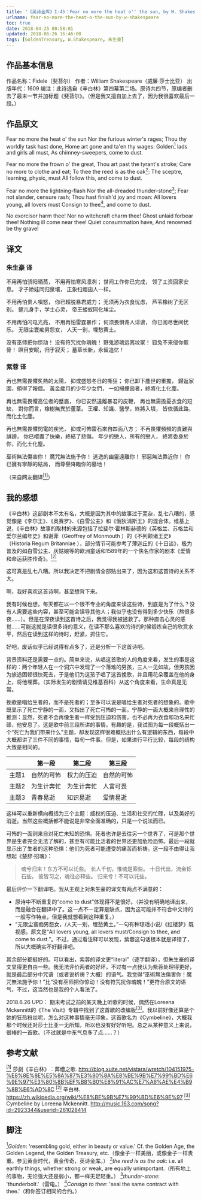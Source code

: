 ```yaml
---
title: '《英诗金库》I-45：Fear no more the heat o'' the sun, by W. Shakespeare'
urlname: fear-no-more-the-heat-o-the-sun-by-w-shakespeare
toc: true
date: 2018-04-25 00:58:01
updated: 2018-06-26 16:46:00
tags: [GoldenTreasury, W.Shakespeare, 朱生豪]
---
```


## 作品基本信息

作品名称：Fidele（斐苔尔）
作者：William Shakespeare（威廉·莎士比亚）
出版年代：1609
编注：此诗选自《辛白林》第四幕第二场。原诗共四节，原编者删去了最末一节并加标题《斐苔尔》。（但是我又擅自加上去了，因为我很喜欢最后一段。）

## 作品原文

Fear no more the heat o' the sun
Nor the furious winter's rages;
Thou thy worldly task hast done,
Home art gone and ta'en thy wages:
Golden<a href="#note1" id="note1ref"><sup>1</sup></a> lads and girls all must,
As chimney-sweepers, come to dust.

Fear no more the frown o' the great,
Thou art past the tyrant's stroke;
Care no more to clothe and eat;
To thee the reed is as the oak<a href="#note2" id="note2ref"><sup>2</sup></a>:
The sceptre, learning, physic, must
All follow this, and come to dust.

Fear no more the lightning-flash
Nor the all-dreaded thunder-stone<a href="#note3" id="note3ref"><sup>3</sup></a>;
Fear not slander, censure rash;
Thou hast finish'd joy and moan:
All lovers young, all lovers must
Consign to thee<a href="#note4" id="note4ref"><sup>4</sup></a>, and come to dust.

No exorcisor harm thee!
Nor no witchcraft charm thee!
Ghost unlaid forbear thee!
Nothing ill come near thee!
Quiet consummation have,
And renowned be thy grave!

## 译文
### 朱生豪 译
不用再怕骄阳晒蒸，
不用再怕寒风凛冽；
世间工作你已完成，
领了工资回家安息。
才子娇娃同归泉壤，
正象扫烟囱人一样。

不用再怕贵人嗔怒，
你已超脱暴君威力；
无须再为衣食忧虑，
芦苇橡树了无区别。
健儿身手，学士心灵，
帝王蝼蚁同化埃尘。

不用再怕闪电光亮，
不用再怕雷霆暴作；
何须畏惧谗人诽谤，
你已阅尽世间忧乐。
无限尘寰痴男怨女，
人天一别，埋愁黄土。

没有巫师把你惊动！
没有符咒扰你魂魄！
野鬼游魂远离坟冢！
狐兔不来侵你骸骨！
瞑目安眠，归于寂灭；
墓草长新，永留追忆！

### 紫蓉 译
再也無需畏懼炙熱的太陽，
抑或盛怒冬日的嘶狂；
你已卸下塵世的重擔，
歸返家園，領得了報償。
黃金歲月的少年少女們，
一如掃煙囪者，終將化土化塵。

再也無需畏懼高位者的蹙眉，
你已安然遠離暴君的皮鞭，
再也無需擔憂衣食的短缺，
對你而言，橡樹無異於蘆葦。
王權、知識、醫學，終將入墳，
皆依循此路，而化土化塵。

再也無需畏懼閃電的疾光，
抑或可怖雷石來自四面八方；
不再畏懼頻頻的責難與誹謗，
你已嚐盡了快樂，終結了悲傷。
年少的戀人，所有的戀人，
終將委身於你，而化土化塵。

巫術無法傷害你！
魔咒無法施予你！
逃逸的幽靈遠離你！
邪惡無法靠近你！
你已擁有寧靜的結局，
而尊譽降臨你的墓地！

（来自网友翻译<a href="#bib1" id="bib1ref"><sup>[1]</sup></a>）

## 我的感想

《辛白林》这部剧本不太有名，大概是因为其中的故事过于芜杂，乱七八糟的，感觉像是《李尔王》、《奥赛罗》、《白雪公主》和《俄狄浦斯王》的混合体。维基上说，《辛白林》故事的取材的来源包括了拉斐尔·霍林斯赫德的《英格兰、苏格兰和爱尔兰编年史》和谢菲（Geoffrey of Monmouth ）的《不列颠诸王史》（Historia Regum Britanniae ），部分情节可能参考了薄迦丘的《十日谈》，极为普及的如白雪公主、灰姑娘等的欧洲童话和1589年的一个佚名作家的剧本《爱情和命运获胜传奇》。<a href="#bib2" id="bib2ref"><sup>[2]</sup></a>

这可真是乱七八糟。所以我决定不把剧情全部贴出来了，因为这和这首诗的关系不大。

啊，我好喜欢这首诗啊，甚至想背下来。

我有时候也想，每天都在以一个很不专业的角度来读这些诗，到底是为了什么？没有人需要这些内容，甚至可能会误导其他人；我似乎也没有得到多少快乐（熬很多夜……）。但是在深夜读到这首诗之后，我觉得我被拯救了。那种直击心灵的感觉……可能这就是读很多诗的意义，在读不那么喜欢的诗的时候锻炼自己的欣赏水平，然后在读到这样的诗时，赶紧，抓住它。

好吧，废话似乎已经说得有点多了，还是分析一下这首诗吧。

背景资料还是需要一点的。简单来说，从唱这首歌的人的角度来看，发生的事是这样的：两个年轻人在一个洞穴中发现了一个落难的男孩，三人一见如故。但男孩因为旅途困顿很快死去，于是他们为这孩子唱了这首挽歌，并且用花朵覆盖在他的身上，将他埋葬。（实际发生的剧情请见维基百科）从这个角度来看，生命真是无常。

挽歌是唱给生者的，而不是死者的；至多可以说是唱给生者对死者的想象的。歌中既显示了死亡宁静的一面，又指出了死亡可怖的一面。宁静的一面大概来自理性的推测：显然，死者不会再像生者一样受到压迫和伤害，也不必再为衣食和功名来忙碌，他安息了。这是歌中前三段所讲的事情。有趣的是，我试图为每一段概括出一个“死亡为我们带来什么”主题，却发现这样很难概括出什么有逻辑的东西，每段中大概都讲了三件不同的事情，每句一件事。但是，如果进行平行比较，每段的结构大致是相同的。

| | 第一段 | 第二段 | 第三段 |
| --- | --- | --- | --- |
| 主题1 | 自然的可怖 | 权力的压迫 | 自然的可怖 |
| 主题2 | 为生计奔忙 | 为生计奔忙 | 人言可畏 |
| 主题3 | 青春易逝 | 知识易逝 | 爱情易逝 |

这样可以重新横向概括为三个主题：威权的压迫、生活和社交的忙碌，以及美好的消逝。当然这些概括都不能说是非常全面准确的，只是一个说法而已。

可怖的一面则来自对死亡未知的恐惧。死者也许是去往另一个世界了，可是那个世界是生者完全无法了解的，甚至有可能比活着的世界还更加危险恐怖。最后一段就显示出了生者的这种恐惧：他们为死者可能遭受的痛苦而祈祷。这一段不由得让我想起《楚辞·招魂》：

> 魂兮归来！东方不可以讬些。
长人千仞，惟魂是索些。
十日代出，流金铄石些。
彼皆习之，魂往必释些。
归来兮！不可以讬些。

最后评价一下翻译吧。我从主观上对朱生豪的译文有两点不满意的：
* 原诗中不断重复的“come to dust”体现得不是很好。（并没有明确地译出来，而是融合在翻译中了。这一点不一定算是缺点，因为这可能并不符合中文诗的一般写作特点，但是我就想看到这种重复。）
* “无限尘寰痴男怨女，/人天一别，埋愁黄土。”一句有种琼瑶小说/《红楼梦》既视感。原文是“All lovers young, all lovers must/Consign to thee, and come to dust.”。不过，通过看注释可以发现，紫蓉这句话根本就是译错了，所以大概确实不好翻译吧。

其余部分都挺好的。可以看出，紫蓉的译文更“literal”（逐字翻译），但朱生豪的译文显得更自由一些。我无法评价两者的好坏，不过有一点我认为紫蓉处理得更好，就是最后部分中咒语（或者说祈祷？大概）的语气。我觉得“巫術無法傷害你！魔咒無法施予你！”比“没有巫师把你惊动！没有符咒扰你魂魄！”更符合原文的语气，不过，这当然也是我的个人看法了。

2018.6.26 UPD：
期末考试之前的某天晚上听歌的时候，偶然在Loreena Mckennitt的《The Visit》专辑中找到了这首歌的改编版<a href="#bib3" id="bib3ref"><sup>[3]</sup></a>。我以前好像还算是个她的狂热粉丝呢，怎么对这种事情毫无印象。这首歌名为《Cymbeline》，大概我那个时候还对莎士比亚一无所知，所以也没有好好听吧。总之从某种意义上来说，很棒的一首歌。（不过就是中东气息多了点……？）

## 参考文献
<a id="bib1" href="#bib1ref"><sup>[1]</sup></a> 莎劇《辛白林》︰葬禮之歌. http://blog.xuite.net/vistara/wretch/104151975-%E8%8E%8E%E5%8A%87%E3%80%8A%E8%BE%9B%E7%99%BD%E6%9E%97%E3%80%8B%EF%B8%B0%E8%91%AC%E7%A6%AE%E4%B9%8B%E6%AD%8C
<a id="bib2" href="#bib2ref"><sup>[2]</sup></a> 辛白林. https://zh.wikipedia.org/wiki/%E8%BE%9B%E7%99%BD%E6%9E%97
<a id="bib3" href="#bib3ref"><sup>[3]</sup></a> Cymbeline by Loreena Mckennitt. <http://music.163.com/song?id=2923344&userid=261028414>

## 脚注
<a id="note1" href="#note1ref"><sup>1</sup></a>*Golden*: 'resembling gold, either in beauty or value.' Cf. the Golden Age, the Golden Legend, the Golden Treasury, etc.（像金子一样美丽，或像金子一样贵重。参见黄金时代，黄金传奇，英诗金库。）
<a id="note2" href="#note2ref"><sup>2</sup></a>*the reed is as the oak*: i.e. all earthly things, whether strong or weak, are equally unimportant.（所有地上的事物，无论强大还是弱小，都一样无足轻重。）
<a id="note3" href="#note3ref"><sup>3</sup></a>*thunder-stone*: 'thunderbolt.'（雷电。）
<a id="note4" href="#note4ref"><sup>4</sup></a>*Consign to thee*: 'seal the same contract with thee.'（和你签订相同的合约。）
